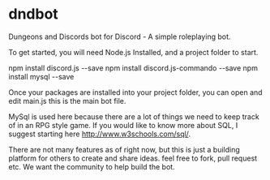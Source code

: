 # dndbot
Dungeons and Discords bot for Discord - A simple roleplaying bot.

To get started, you will need Node.js Installed, and a project folder to start.

npm install discord.js --save
npm install discord.js-commando --save
npm install mysql --save

Once your packages are installed into your project folder, you can open and edit main.js
this is the main bot file.

MySql is used here because there are a lot of things we need to keep track of in an RPG style game.
If you would like to know more about SQL, I suggest starting here http://www.w3schools.com/sql/.

There are not many features as of right now, but this is just a building platform for others to create and share ideas.
feel free to fork, pull request etc. We want the community to help build the bot.
